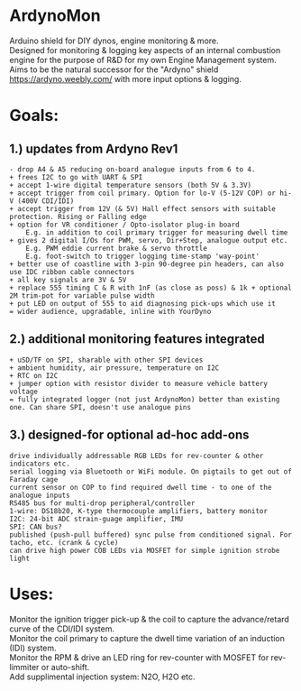 # ArdynoMon
Arduino shield for DIY dynos, engine monitoring &amp; more.  
Designed for monitoring & logging key aspects of an internal combustion engine for the purpose of R&D for my own Engine Management system. 
Aims to be the natural successor for the "Ardyno" shield https://ardyno.weebly.com/ with more input options & logging.  

# Goals:
## 1.) updates from Ardyno Rev1  
	- drop A4 & A5 reducing on-board analogue inputs from 6 to 4.  
	+ frees I2C to go with UART & SPI  
	+ accept 1-wire digital temperature sensors (both 5V & 3.3V)  
	+ accept trigger from coil primary. Option for lo-V (5-12V COP) or hi-V (400V CDI/IDI)  
	+ accept trigger from 12V (& 5V) Hall effect sensors with suitable protection. Rising or Falling edge    
	+ option for VR conditioner / Opto-isolator plug-in board  
		E.g. in addition to coil primary trigger for measuring dwell time  
	+ gives 2 digital I/Os for PWM, servo, Dir+Step, analogue output etc.
		E.g. PWM eddie current brake & servo throttle  
		E.g. foot-switch to trigger logging time-stamp 'way-point'  
	+ better use of coastline with 3-pin 90-degree pin headers, can also use IDC ribbon cable connectors  
	+ all key signals are 3V & 5V  
	+ replace 555 timing C & R with 1nF (as close as poss) & 1k + optional 2M trim-pot for variable pulse width  
	+ put LED on output of 555 to aid diagnosing pick-ups which use it  
	= wider audience, upgradable, inline with YourDyno  

## 2.) additional monitoring features integrated
	+ uSD/TF on SPI, sharable with other SPI devices
	+ ambient humidity, air pressure, temperature on I2C  
	+ RTC on I2C  
	+ jumper option with resistor divider to measure vehicle battery voltage
	= fully integrated logger (not just ArdynoMon) better than existing one. Can share SPI, doesn't use analogue pins  

## 3.) designed-for optional ad-hoc add-ons
	drive individually addressable RGB LEDs for rev-counter & other indicators etc.
	serial logging via Bluetooth or WiFi module. On pigtails to get out of Faraday cage  
	current sensor on COP to find required dwell time - to one of the analogue inputs  
	RS485 bus for multi-drop peripheral/controller  
	1-wire: DS18b20, K-type thermocouple amplifiers, battery monitor  
	I2C: 24-bit ADC strain-guage amplifier, IMU  
	SPI: CAN bus?
	published (push-pull buffered) sync pulse from conditioned signal. For tacho, etc. (crank & cycle)  
	can drive high power COB LEDs via MOSFET for simple ignition strobe light  

# Uses:

Monitor the ignition trigger pick-up & the coil to capture the advance/retard curve of the CDI/IDI system.  
Monitor the coil primary to capture the dwell time variation of an induction (IDI) system.  
Monitor the RPM & drive an LED ring for rev-counter with MOSFET for rev-limmiter or auto-shift.  
Add supplimental injection system: N2O, H2O etc.  



